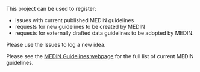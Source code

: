 This project can be used to register:
- issues with current published MEDIN guidelines
- requests for new guidelines to be created by MEDIN 
- requests for externally drafted data guidelines to be adopted by MEDIN. 

Please use the Issues to log a new idea.

Please see the [MEDIN Guidelines webpage](https://medin.org.uk/data-standards/medin-data-guidelines) for the full list of current MEDIN guidelines.
